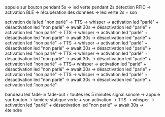 appuie sur bouton pendant 5s → led verte pendant 2s
détection RFID → activation BLE → récupération des données → led verte 2s + son

activation de la led "non parlé" → TTS → whisper → activation led "parlé" + désactivation led "non parlé" → await 30s → désactivation led "parlé" + activation led "non parlé"  → TTS → whisper  → activation led "parlé" + désactivation led "non parlé" → await 30s → désactivation led "parlé" + activation led "non parlé"  → TTS → whisper  → activation led "parlé" + désactivation led "non parlé" → await 30s → désactivation led "parlé" + activation led "non parlé"  → TTS → whisper → activation led "parlé" + désactivation led "non parlé" → await 30s → désactivation led "parlé" + activation led "non parlé"  → TTS→ whisper → activation led "parlé" + désactivation led "non parlé" → await 30s → désactivation led "parlé" + activation led "non parlé"  → TTS → whisper → activation led "parlé" + désactivation led "non parlé" → await 30s → désactivation led "parlé" + activation led "non parlé"

bandeau led fade-in fade-out + toutes les 5 minutes signal sonore → appuie sur bouton → lumière statique verte + son activation → TTS → whisper → activation led "parlé" + désactivation led "non parlé" → await 30s → éteindre